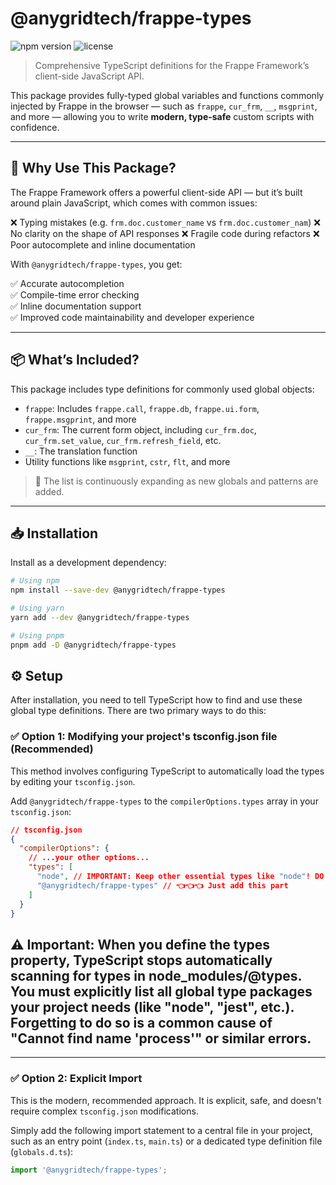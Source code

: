 # @anygridtech/frappe-types

![npm version](https://img.shields.io/npm/v/%40anygridtech%2Ffrappe-types.svg)
![license](https://img.shields.io/badge/License-MIT-blue.svg)

> Comprehensive TypeScript definitions for the Frappe Framework’s client-side JavaScript API.

This package provides fully-typed global variables and functions commonly injected by Frappe in the browser — such as `frappe`, `cur_frm`, `__`, `msgprint`, and more — allowing you to write **modern, type-safe** custom scripts with confidence.

---

## 🚀 Why Use This Package?

The Frappe Framework offers a powerful client-side API — but it’s built around plain JavaScript, which comes with common issues:

❌ Typing mistakes (e.g. `frm.doc.customer_name` vs `frm.doc.customer_nam`)
❌ No clarity on the shape of API responses
❌ Fragile code during refactors
❌ Poor autocomplete and inline documentation

With `@anygridtech/frappe-types`, you get:

✅ Accurate autocompletion  
✅ Compile-time error checking  
✅ Inline documentation support  
✅ Improved code maintainability and developer experience

---

## 📦 What’s Included?

This package includes type definitions for commonly used global objects:

- `frappe`: Includes `frappe.call`, `frappe.db`, `frappe.ui.form`, `frappe.msgprint`, and more
- `cur_frm`: The current form object, including `cur_frm.doc`, `cur_frm.set_value`, `cur_frm.refresh_field`, etc.
- `__`: The translation function
- Utility functions like `msgprint`, `cstr`, `flt`, and more

> 🧩 The list is continuously expanding as new globals and patterns are added.

---

## 📥 Installation

Install as a development dependency:

```bash
# Using npm
npm install --save-dev @anygridtech/frappe-types

# Using yarn
yarn add --dev @anygridtech/frappe-types

# Using pnpm
pnpm add -D @anygridtech/frappe-types
```

## ⚙️ Setup

After installation, you need to tell TypeScript how to find and use these global type definitions. There are two primary ways to do this:

### ✅ Option 1: Modifying your project's tsconfig.json file (Recommended)

This method involves configuring TypeScript to automatically load the types by editing your `tsconfig.json`.

Add `@anygridtech/frappe-types` to the `compilerOptions.types` array in your `tsconfig.json`:

```json
// tsconfig.json
{
  "compilerOptions": {
    // ...your other options...
    "types": [
      "node", // IMPORTANT: Keep other essential types like "node"! DO NOT NEED TO DELETE ANYTHING HERE.
      "@anygridtech/frappe-types" // 👈👈👈 Just add this part
    ]
  }
}
```

⚠️ Important: When you define the types property, TypeScript stops automatically scanning for types in node_modules/@types. You must explicitly list all global type packages your project needs (like "node", "jest", etc.). Forgetting to do so is a common cause of "Cannot find name 'process'" or similar errors.
---

---

### ✅ Option 2: Explicit Import

This is the modern, recommended approach. It is explicit, safe, and doesn't require complex `tsconfig.json` modifications.

Simply add the following import statement to a central file in your project, such as an entry point (`index.ts`, `main.ts`) or a dedicated type definition file (`globals.d.ts`):

```ts
import '@anygridtech/frappe-types';
```
